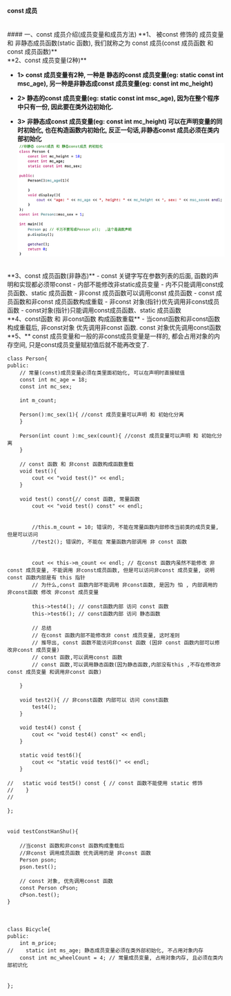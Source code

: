 #### const 成员



<br>
#### 一、const 成员介绍(成员变量和成员方法)
**1、 被const 修饰的 成员变量 和 非静态成员函数(static 函数), 我们就称之为 const 成员(const 成员函数 和 const 成员函数)**



<br>
**2、const 成员变量(2种)**

- **1>  const 成员变量有2种, 一种是 静态的const 成员变量(eg: static const int msc_age), 另一种是非静态成const 成员变量(eg: const int mc_height)**

- **2> 静态的const 成员变量(eg: static const int msc_age), 因为在整个程序中只有一份, 因此要在类外边初始化.**

- **3> 非静态成const 成员变量(eg: const int mc_height) 可以在声明变量的同时初始化, 也在构造函数内初始化, 反正一句话,非静态const 成员必须在类内部初始化**
![](/assets/Snip20190218_4.png)


<br>
**3、const 成员函数(非静态)**
- const 关键字写在参数列表的后面, 函数的声明和实现都必须带const
- 内部不能修改非static成员变量
- 内不只能调用const成员函数、static 成员函数
- 非const 成员函数可以调用const 成员函数
- const 成员函数和非const 成员函数构成重载
- 非const 对象(指针)优先调用非const成员函数
- const对象(指针)只能调用const成员函数、static 成员函数




<br>
**4、const函数 和 非const函数 构成函数重载**
- 当const函数和非const函数构成重载后, 非const对象 优先调用非const 函数. const 对象优先调用const函数




<br>
**5、** const 成员变量和一般的非const成员变量是一样的, 都会占用对象的内存空间, 只是const成员变量赋初值后就不能再改变了.


```
class Person{
public:
    // 常量(const)成员变量必须在类里面初始化, 可以在声明时直接赋值
    const int mc_age = 18;
    const int mc_sex;
    
    int m_count;
    
    Person():mc_sex(1){ //const 成员变量可以声明 和 初始化分离
    }
    
    Person(int count ):mc_sex(count){ //const 成员变量可以声明 和 初始化分离
    }
    
    // const 函数 和 非const 函数构成函数重载
    void test(){
        cout << "void test()" << endl;
    }
    
    void test() const{// const 函数, 常量函数
        cout << "void test() const" << endl;
        
        
        //this.m_count = 10; 错误的, 不能在常量函数内部修改当前类的成员变量, 但是可以访问
        //test2(); 错误的, 不能在 常量函数内部调用 非 const 函数
        
        
        cout << this->m_count << endl; // 在const 函数内虽然不能修改 非const 成员变量, 不能调用 非const成员函数, 但是可以访问非const 成员变量, 说明 const 函数内部是有 this 指针
        // 为什么,const 函数内部不能调用 非const函数, 是因为 怕 , 内部调用的 非const函数 修改 非const 成员变量
        
        this->test4(); // const函数内部 访问 const 函数
        this->test6(); // const函数内部 访问 静态函数
        
        // 总结
        // 在const 函数内部不能修改非 const 成员变量, 这时准则
        // 推导出, const 函数不能访问非const 函数 (因非 const 函数内部可以修改非const 成员变量)
        // const 函数,可以调用const 函数
        // const 函数,可以调用静态函数(因为静态函数,内部没有this ,不存在修改非const 成员变量 和调用非const 函数)
        
    }
    
    void test2(){ // 非const函数 内部可以 访问 const函数
        test4();
    }
    
    void test4() const {
        cout << "void test4() const" << endl;
    }
    
    static void test6(){
        cout << "static void test6()" << endl;
    }
    
//   static void test5() const { // const 函数不能使用 static 修饰
//    }
//
    
};


void testConstHanShu(){
    
    //当const 函数和非const 函数构成重载后
    //非const 调用成员函数 优先调用的是 非const 函数
    Person pson;
    pson.test();
    
    // const 对象, 优先调用const 函数
    const Person cPson;
    cPson.test();
}



class Bicycle{
public:
    int m_price;
//    static int ms_age; 静态成员变量必须在类外部初始化, 不占用对象内存
    const int mc_wheelCount = 4; // 常量成员变量, 占用对象内存, 且必须在类内部初识化
    
    
};

```
